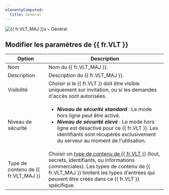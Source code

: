 ```yaml
---
eleventyComputed:
  title: Général
---
```

![{{ fr.VLT_MAJ }}s – Général](https://cdnweb.devolutions.net/docs/DVLS2026_2024_2.png)

## Modifier les paramètres de {{ fr.VLT }}
| Option         | Description                                                                                             |
|----------------|---------------------------------------------------------------------------------------------------------|
| Nom            | Nom du {{ fr.VLT_MAJ }}.                                                                                |
| Description    | Description du {{ fr.VLT_MAJ }}.                                                                         |
| Visibilité     | Choisir si le {{ fr.VLT }} doit être visible uniquement sur invitation, ou si les demandes d'accès sont autorisées. |
| Niveau de sécurité | <ul><li>***Niveau de sécurité standard*** : Le mode hors ligne peut être activé.</li><li>***Niveau de sécurité élevé*** : Le mode hors ligne est désactivé pour ce {{ fr.VLT }}. Les identifiants sont récupérés exclusivement du serveur au moment de l'utilisation.</li></ul> |
| Type de contenu de {{ fr.VLT_MAJ }} | Choisir un [type de contenu de {{ fr.VLT }}](/server/web-interface/customization/vault-types/) (tout, secrets, identifiants, ou informations commerciales). Les types de contenu de {{ fr.VLT_MAJ }} limitent les types d'entrées qui peuvent être créés dans ce {{ fr.VLT }} spécifique. |
